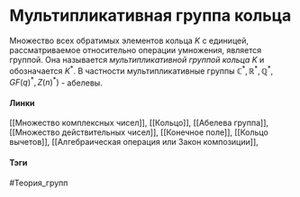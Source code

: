 # Мультипликативная группа кольца
Множество всех обратимых элементов кольца $K$ с единицей, рассматриваемое относительно операции умножения, является группой. Она называется *мультипликативной группой кольца* $K$ и обозначается $K^*$. 
В частности мультипликативные группы $\mathbb{C}^*,\mathbb{R}^*,\mathbb{Q}^*,GF(q)^*,Z(n)^*)$ - абелевы.

#### Линки
[[Множество комплексных чисел]],
[[Кольцо]],
[[Абелева группа]],
[[Множество действительных чисел]],
[[Конечное поле]],
[[Кольцо вычетов]],
[[Алгебраическая операция или Закон композиции]],
#### Тэги 
 #Теория_групп 